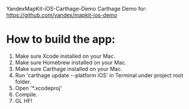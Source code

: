 
YandexMapKit-iOS-Carthage-Demo
Carthage Demo for:
https://github.com/yandex/mapkit-ios-demo

# How to build the app:

1. Make sure Xcode installed on your Mac.
2. Make sure Homebrew installed on your Mac.
3. Make sure Carthage installed on your Mac.
4. Run 'carthage update --platform iOS' in Terminal under project root folder.
5. Open '*.xcodeproj'
6. Compile.
7. GL HF!

